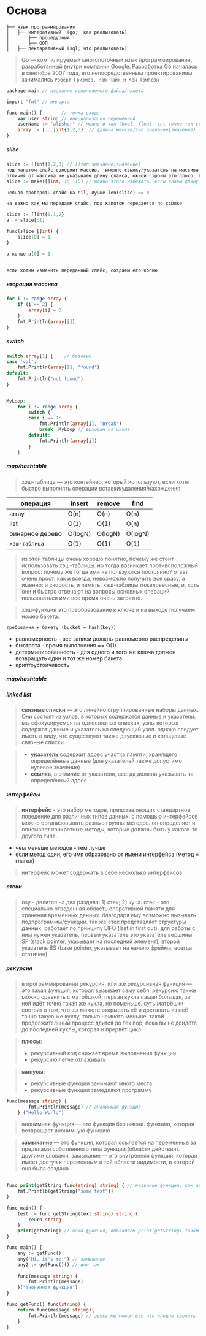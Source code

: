 # Основа

```
├── язык программирования
│   ├── императивный  (go;  как реализовать)
│       ├── процедурный
│       ├── ООП
│   ├── декларативный (sql; что реализовать)
```

>Go — компилируемый многопоточный язык программирования, разработанный внутри компании Google. Разработка Go началась в сентябре 2007 года, его непосредственным проектированием занимались `Роберт Гризмер, Роб Пайк и Кен Томпсон`

```php
package main // название исполняемого файла/пакета

import "fmt" // импорты

func main() {       // точка входа
    var user string // инициализация переменной
    userName := "alisher" // можно и так (bool, float, int точно так создаются)
    array := [...]int{1,2,3}  // [длина массив]тип значание{значение}
}
```

##### slice
```php
slice := []int{1,2,3} // []тип значание{значение}
под капотом слайс сожержит массив,  именно ссылку/указатель на массива.
отличия от массива не указываем длину слайса, ожной строны это плохо. допустим у слайса капасити 4, и когда мы добавляем 5 элемент капасити = 8, длина массива = 5 и создается новый массив + ссылка/указатель у слайса менятся а старый массив так и остается в памяти.
slice := make([]int, 15, 15) // можно этого избежать, если знаем длину (по возможности аллоцировать память)

нельзя проверять слайс на nil, лучше len(slice) == 0

на важно как мы передаем слайс, под капотом передается по ссылке

slice := []int{0,1,2}
a := slice[:1]

func(slice []int) {
    slice[0] = 1
}

в конце a[0] = 1


если хотим изменить переданный слайс, создаем его копию
```

##### итерация массива
```php
for i := range array {
    if (i == 2) {
        array[i] = 0
    }
    fmt.Println(array[i])
}
```

##### switch

```php
switch array[1] {    // базовый 
case 'val':
    fmt.Println(array[1], "found")
default:
    fmt.Println("not found")
}


MyLoop:
    for i := range array {
        switch {
        case i == 1:
            fmt.Println(array[i], "Break")
            break  MyLoop // выходим из цикла
        default:
            fmt.Println(array[i])
        }
    }
```

##### map/hashtable

> хэш-таблица — это контейнер, который используют, если хотят быстро выполнять операции вставки/удаления/нахождения.

| <b>операция</b> | <b>insert</b> | <b>remove</b> | <b>find</b> |   
|-----------------|---------------|---------------|-------------|
| array           | O(n)          | O(n)          | O(n)        |  
| list            | O(1)          | O(1)          | O(n)        |  
| бинарное дерево | O(logN)       | O(logN)       | O(logN)     | 
| `хэш-таблица`   | O(1)          | O(1)          | O(1)        |

> из этой таблицы очень хорошо понятно, почему же стоит использовать хэш-таблицы. но тогда возникает противоположный вопрос: почему же тогда ими не пользуются постоянно?
ответ очень прост: как и всегда, невозможно получить все сразу, а именно: и скорость, и память. хэш-таблицы тяжеловесные, и, хоть они и быстро отвечают на вопросы основных операций, пользоваться ими все время очень затратно.

> хэш-функция это преобразование к ключе и на выходе получаем номер бакета. 

`требования к бакету (bucket = hash(key))`
* равномерность - все записи должны равномерно распределины
* быстрота - время выполнения == O(1)
* детерминированность - для одного и того же ключа должен возвращать один и тот же номер бакета
* криптоустойчивость
##### map/hashtable

##### linked list
> **связные списки** — это линейно сгруппированные наборы данных. Они состоят из узлов, в которых содержатся данные и указатели. мы сфокусируемся на односвязных списках, узлы которых содержат данные и указатель на следующий узел. однако следует иметь в виду, что существуют также двусвязные и кольцевые связные списки.

> * **указатель** содержит адрес участка памяти, хранящего определённые данные (для указателей также допустимо нулевое значение)
> * **ссылка**, в отличие от указателя, всегда должна указывать на определённый адрес

##### интерфейсы
>  **интерфейс** - это набор методов, представляющих стандартное поведение для различных типов данных. c помощью интерфейсов можно организовывать разные группы методов. он определяет и описывает конкретные методы, которые должны быть у какого-то другого типа.

* чем меньше методов - тем лучше
* если метод один, его имя образовано от имени интерфейса (метод = глагол)

>  интерфейс может содержать в себе несколько интерфейсов


##### стеки

> озу - делится на два раздела: 1) стек; 2) куча. стек - это специально отведенная область оперативной памяти для хранения временных данных. 
> благодаря ему возможно вызывать подпрограммы/функции. так же стек представляет структуры данных, работает по принципу LIFO (last in first out).
> для работы с ним нужен указатель, первый указатель это указатель вершины SP (stack pointer, указывает на последний элемент); второй указатель BS (base pointer, указывает на начало фрейма, всегда статичен)


##### рекурсия
> в программировании рекурсия, или же рекурсивная функция — это такая функция, которая вызывает саму себя.
> рекурсию также можно сравнить с матрёшкой. первая кукла самая большая, за ней идёт точно такая же кукла, но поменьше. суть матрёшки состоит в том, что вы можете открывать её и доставать из неё точно такую же куклу, только немного меньше. такой продолжительный процесс длится до тех пор, пока вы не дойдёте до последней куклы, которая и прервёт цикл.

> **плюсы**:
> * рекурсивный код снижает время выполнения функции
> * рекурсию легче отлаживать

> **минусы**:
> * рекурсивные функции занимают много места
> * рекурсивные функции замедляют программу

```php
func(message string) {
        fmt.Println(message) // анонимная функция
    } ("Hello World")

```
> анонимная функция — это функция без имени.
> функцию, которая возвращает анонимную функцию

> <strong>замыкание</strong> — это функция, которая ссылается на переменные за пределами собственного тела функции (области действия).
> <br> другими словами, замыкание — это внутренняя функция, которая имеет доступ к переменным в той области видимости, в которой она была создана

```php        
   
func print(getString func(string) string) { // название функции, как аргумент принимаем функцию и эта функция принимает агргумент с типом string и возвращает string
    fmt.Printlb(getString("some text"))
}

func main() {
    test := func getString(text string) string {
        reurn string
    }
    print(getString) // наша функция, объявляем print(getString) таикм образом (ссылается на функцию), а не так print(getString("some text"))
}

```

``` php
func main() {
    any := getFunc()
    any("Hi, it's me!") // замыкание
    any2 := getFunc()() // или так
    
    func(message string) {
        fmt.Println(message)
    }("анонимная функция")
}

func getFunc() func(string) {
    return func(message string){
        fmt.Println(message) // здесь мы можем все что игодно сделать
    }
}
```